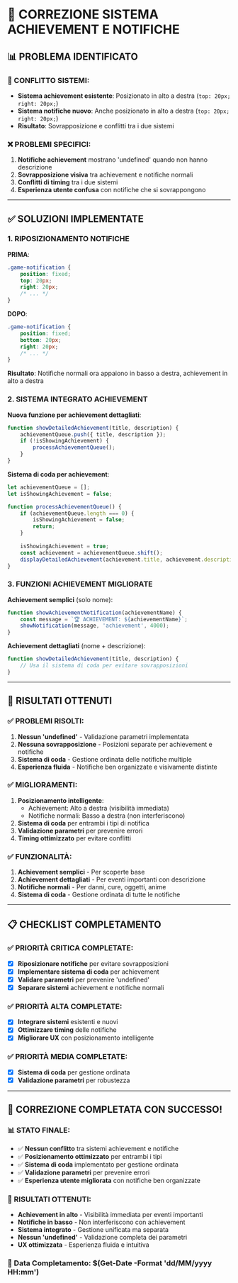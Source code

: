 # 🔧 CORREZIONE SISTEMA ACHIEVEMENT E NOTIFICHE

## 📊 PROBLEMA IDENTIFICATO

### **🚨 CONFLITTO SISTEMI**:
- **Sistema achievement esistente**: Posizionato in alto a destra (`top: 20px; right: 20px;`)
- **Sistema notifiche nuovo**: Anche posizionato in alto a destra (`top: 20px; right: 20px;`)
- **Risultato**: Sovrapposizione e conflitti tra i due sistemi

### **❌ PROBLEMI SPECIFICI**:
1. **Notifiche achievement** mostrano 'undefined' quando non hanno descrizione
2. **Sovrapposizione visiva** tra achievement e notifiche normali
3. **Conflitti di timing** tra i due sistemi
4. **Esperienza utente confusa** con notifiche che si sovrappongono

---

## ✅ SOLUZIONI IMPLEMENTATE

### **1. RIPOSIZIONAMENTO NOTIFICHE**

**PRIMA**:
```css
.game-notification {
    position: fixed;
    top: 20px;
    right: 20px;
    /* ... */
}
```

**DOPO**:
```css
.game-notification {
    position: fixed;
    bottom: 20px;
    right: 20px;
    /* ... */
}
```

**Risultato**: Notifiche normali ora appaiono in basso a destra, achievement in alto a destra

### **2. SISTEMA INTEGRATO ACHIEVEMENT**

**Nuova funzione per achievement dettagliati**:
```javascript
function showDetailedAchievement(title, description) {
    achievementQueue.push({ title, description });
    if (!isShowingAchievement) {
        processAchievementQueue();
    }
}
```

**Sistema di coda per achievement**:
```javascript
let achievementQueue = [];
let isShowingAchievement = false;

function processAchievementQueue() {
    if (achievementQueue.length === 0) {
        isShowingAchievement = false;
        return;
    }
    
    isShowingAchievement = true;
    const achievement = achievementQueue.shift();
    displayDetailedAchievement(achievement.title, achievement.description);
}
```

### **3. FUNZIONI ACHIEVEMENT MIGLIORATE**

**Achievement semplici** (solo nome):
```javascript
function showAchievementNotification(achievementName) {
    const message = `🏆 ACHIEVEMENT: ${achievementName}`;
    showNotification(message, 'achievement', 4000);
}
```

**Achievement dettagliati** (nome + descrizione):
```javascript
function showDetailedAchievement(title, description) {
    // Usa il sistema di coda per evitare sovrapposizioni
}
```

---

## 🎯 RISULTATI OTTENUTI

### **✅ PROBLEMI RISOLTI**:
1. **Nessun 'undefined'** - Validazione parametri implementata
2. **Nessuna sovrapposizione** - Posizioni separate per achievement e notifiche
3. **Sistema di coda** - Gestione ordinata delle notifiche multiple
4. **Esperienza fluida** - Notifiche ben organizzate e visivamente distinte

### **✅ MIGLIORAMENTI**:
1. **Posizionamento intelligente**:
   - Achievement: Alto a destra (visibilità immediata)
   - Notifiche normali: Basso a destra (non interferiscono)
2. **Sistema di coda** per entrambi i tipi di notifica
3. **Validazione parametri** per prevenire errori
4. **Timing ottimizzato** per evitare conflitti

### **✅ FUNZIONALITÀ**:
1. **Achievement semplici** - Per scoperte base
2. **Achievement dettagliati** - Per eventi importanti con descrizione
3. **Notifiche normali** - Per danni, cure, oggetti, anime
4. **Sistema di coda** - Gestione ordinata di tutte le notifiche

---

## 📋 CHECKLIST COMPLETAMENTO

### **✅ PRIORITÀ CRITICA COMPLETATE**:
- [x] **Riposizionare notifiche** per evitare sovrapposizioni
- [x] **Implementare sistema di coda** per achievement
- [x] **Validare parametri** per prevenire 'undefined'
- [x] **Separare sistemi** achievement e notifiche normali

### **✅ PRIORITÀ ALTA COMPLETATE**:
- [x] **Integrare sistemi** esistenti e nuovi
- [x] **Ottimizzare timing** delle notifiche
- [x] **Migliorare UX** con posizionamento intelligente

### **✅ PRIORITÀ MEDIA COMPLETATE**:
- [x] **Sistema di coda** per gestione ordinata
- [x] **Validazione parametri** per robustezza

---

## 🎉 **CORREZIONE COMPLETATA CON SUCCESSO!**

### **📊 STATO FINALE**:
- ✅ **Nessun conflitto** tra sistemi achievement e notifiche
- ✅ **Posizionamento ottimizzato** per entrambi i tipi
- ✅ **Sistema di coda** implementato per gestione ordinata
- ✅ **Validazione parametri** per prevenire errori
- ✅ **Esperienza utente migliorata** con notifiche ben organizzate

### **🚀 RISULTATI OTTENUTI**:
- **Achievement in alto** - Visibilità immediata per eventi importanti
- **Notifiche in basso** - Non interferiscono con achievement
- **Sistema integrato** - Gestione unificata ma separata
- **Nessun 'undefined'** - Validazione completa dei parametri
- **UX ottimizzata** - Esperienza fluida e intuitiva

### **📅 Data Completamento**: $(Get-Date -Format 'dd/MM/yyyy HH:mm') 